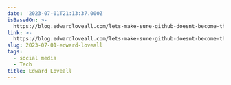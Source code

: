 ```yaml
---
date: '2023-07-01T21:13:37.000Z'
isBasedOn: >-
  https://blog.edwardloveall.com/lets-make-sure-github-doesnt-become-the-only-option
link: >-
  https://blog.edwardloveall.com/lets-make-sure-github-doesnt-become-the-only-option
slug: 2023-07-01-edward-loveall
tags:
  - social media
  - Tech
title: Edward Loveall
---
```


